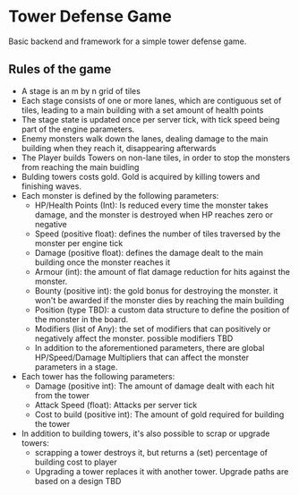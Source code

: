 # Tower Defense Game

Basic backend and framework for a simple tower defense game.

## Rules of the game

- A stage is an m by n grid of tiles
- Each stage consists of one or more lanes, which are contiguous set of tiles, leading to a main building with a set amount of health points
- The stage state is updated once per server tick, with tick speed being part of the engine parameters.
- Enemy monsters walk down the lanes, dealing damage to the main building when they reach it, disappearing afterwards
- The Player builds Towers on non-lane tiles, in order to stop the monsters from reaching the main buidling
- Bulding towers costs gold. Gold is acquired by killing towers and finishing waves.
- Each monster is defined by the following parameters:
  - HP/Health Points (Int): Is reduced every time the monster takes damage, and the monster is destroyed when HP reaches zero or negative
  - Speed (positive float): defines the number of tiles traversed by the monster per engine tick
  - Damage (positive float): defines the damage dealt to the main building once the monster reaches it
  - Armour (int): the amount of flat damage reduction for hits against the monster.
  - Bounty (positive int): the gold bonus for destroying the monster. it won't be awarded if the monster dies by reaching the main building
  - Position (type TBD): a custom data structure to define the position of the monster in the board.
  - Modifiers (list of Any): the set of modifiers that can positively or negatively affect the monster. possible modifiers TBD
  - In addition to the aforementioned parameters, there are global HP/Speed/Damage Multipliers that can affect the monster parameters in a stage.
- Each tower has the following parameters:
  - Damage (positive int): The amount of damage dealt with each hit from the tower
  - Attack Speed (float): Attacks per server tick
  - Cost to build (positive int): The amount of gold required for building the tower
- In addition to building towers, it's also possible to scrap or upgrade towers:
  - scrapping a tower destroys it, but returns a (set) percentage of building cost to player
  - Upgrading a tower replaces it with another tower. Upgrade paths are based on a design TBD

